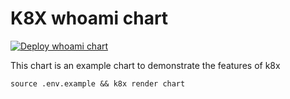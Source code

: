 # K8X whoami chart

[![Deploy whoami chart](https://github.com/kubernetix/charts/actions/workflows/whoami.yml/badge.svg)](https://github.com/kubernetix/charts/actions/workflows/whoami.yml)

This chart is an example chart to demonstrate the features of k8x

`source .env.example && k8x render chart`